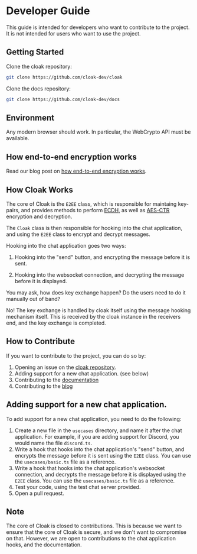 # Developer Guide

This guide is intended for developers who want to contribute to the project. It is not intended for users who want to use the project.


## Getting Started

Clone the cloak repository:
```bash
git clone https://github.com/cloak-dev/cloak
```

Clone the docs repository:
```bash
git clone https://github.com/cloak-dev/docs
```

## Environment

Any modern browser should work. In particular, the WebCrypto API must be available.

## How end-to-end encryption works
Read our blog post on [how end-to-end encryption works](https://cloak-dev.github.io/blog/eli5-how-e2ee-works/).

## How Cloak Works

The core of Cloak is the `E2EE` class, which is responsible for maintaing key-pairs, and provides methods to perform [ECDH](https://en.wikipedia.org/wiki/Elliptic-curve_Diffie%E2%80%93Hellman), as well as [AES-CTR](https://en.wikipedia.org/wiki/Block_cipher_mode_of_operation#Counter_(CTR)) encryption and decryption.

The `Cloak` class is then responsible for hooking into the chat application, and using the `E2EE` class to encrypt and decrypt messages.

Hooking into the chat application goes two ways:

1. Hooking into the "send" button, and encrypting the message before it is sent.

2. Hooking into the websocket connection, and decrypting the message before it is displayed.

You may ask, how does key exchange happen? Do the users need to do it manually out of band?

No! The key exchange is handled by cloak itself using the message hooking mechanism itself. This is received by the cloak instance in the receivers end, and the key exchange is completed.

## How to Contribute

If you want to contribute to the project, you can do so by:
1. Opening an issue on the [cloak repository](https://github.com/cloak-dev/cloak).
2. Adding support for a new chat application. (see below)
3. Contributing to the [documentation](https://github.com/cloak-dev/docs)
4. Contributing to the [blog](https://github.com/cloak-dev/blog)

## Adding support for a new chat application.

To add support for a new chat application, you need to do the following:

1. Create a new file in the `usecases` directory, and name it after the chat application. For example, if you are adding support for Discord, you would name the file `discord.ts`.
2. Write a hook that hooks into the chat application's "send" button, and encrypts the message before it is sent using the `E2EE` class. You can use the `usecases/basic.ts` file as a reference.
3. Write a hook that hooks into the chat application's websocket connection, and decrypts the message before it is displayed using the `E2EE` class. You can use the `usecases/basic.ts` file as a reference.
4. Test your code, using the test chat server provided.
5. Open a pull request.


## Note
The core of Cloak is closed to contributions. This is because we want to ensure that the core of Cloak is secure, and we don't want to compromise on that. However, we are open to contributions to the chat application hooks, and the documentation.


